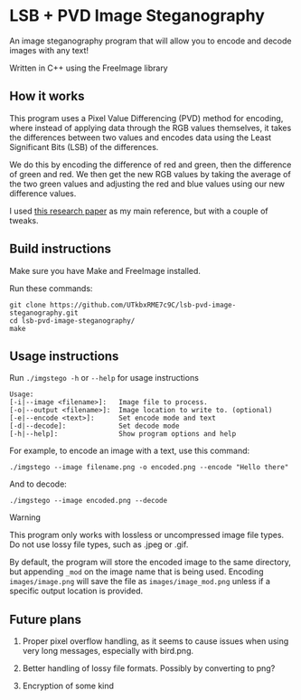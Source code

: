 # LSB + PVD Image Steganography

An image steganography program that will allow you to encode and decode images with any text!

Written in C++ using the FreeImage library

## How it works

This program uses a Pixel Value Differencing (PVD) method for encoding, where instead of applying data through the RGB values themselves, it takes the differences between two values and encodes data using the Least Significant Bits (LSB) of the differences.

We do this by encoding the difference of red and green, then the difference of green and red. We then get the new RGB values by taking the average of the two green values and adjusting the red and blue values using our new difference values.

I used [this research paper](https://doi.org/10.1098/rsos.161066) as my main reference, but with a couple of tweaks.

## Build instructions

Make sure you have Make and FreeImage installed.

Run these commands:

```
git clone https://github.com/UTkbxRME7c9C/lsb-pvd-image-steganography.git
cd lsb-pvd-image-steganography/
make
```

## Usage instructions

Run `./imgstego -h`  or `--help` for usage instructions

```
Usage:
[-i|--image <filename>]:   Image file to process.
[-o|--output <filename>]:  Image location to write to. (optional)
[-e|--encode <text>]:      Set encode mode and text
[-d|--decode]:             Set decode mode
[-h|--help]:               Show program options and help
```

For example, to encode an image with a text, use this command:

```
./imgstego --image filename.png -o encoded.png --encode "Hello there"
```

And to decode:

```
./imgstego --image encoded.png --decode
```

> [!WARNING]
> This program only works with lossless or uncompressed image file types. Do not use lossy file types, such as .jpeg or .gif.
> 
> By default, the program will store the encoded image to the same directory, but appending `_mod` on the image name that is being used. Encoding `images/image.png` will save the file as `images/image_mod.png` unless if a specific output location is provided.

## Future plans

1. Proper pixel overflow handling, as it seems to cause issues when using very long messages, especially with bird.png.

2. Better handling of lossy file formats. Possibly by converting to png?

3. Encryption of some kind